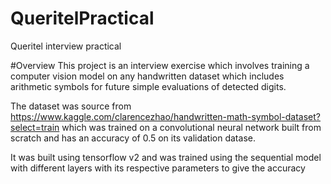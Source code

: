 # QueritelPractical
Queritel interview practical

#Overview
This project is an interview exercise which involves training a computer vision model on any handwritten dataset which includes arithmetic symbols for future simple evaluations of detected digits.

The dataset was source from https://www.kaggle.com/clarencezhao/handwritten-math-symbol-dataset?select=train which was trained on a convolutional neural network built from scratch and has an accuracy of 0.5 on its validation datase. 

It was built using tensorflow v2 and was trained using the sequential model with different layers with its respective parameters to give the accuracy
